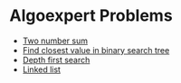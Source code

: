 # Algoexpert Problems

- [Two number sum](https://github.com/ashishdotme/code.ashish.me/blob/master/algoexpert/easy/01-two-number-sum.js)
- [Find closest value in binary search tree](https://github.com/ashishdotme/code.ashish.me/blob/master/algoexpert/easy/02-find-closest-value-in-binary-search-tree.js)
- [Depth first search](https://github.com/ashishdotme/code.ashish.me/blob/master/algoexpert/easy/03-depth-first-search.js)
- [Linked list](https://github.com/ashishdotme/code.ashish.me/blob/master/algoexpert/easy/04-linked-list.js)
